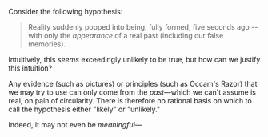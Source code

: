 
Consider the following hypothesis:

> Reality suddenly popped into being, fully formed, five seconds ago -- with only the _appearance_ of a real past (including our false memories).

Intuitively, this _seems_ exceedingly unlikely to be true, but how can we justify this intuition?

Any evidence (such as pictures) or principles (such as Occam's Razor) that we may try to use can only come from the _past_—which we can't assume is real, on pain of circularity. There is therefore no rational basis on which to call the hypothesis either "likely" or "unlikely."

Indeed, it may not even be _meaningful_—

